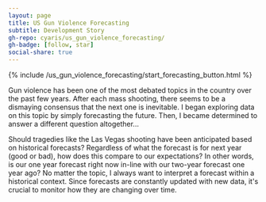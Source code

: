 ```yaml
---
layout: page
title: US Gun Violence Forecasting
subtitle: Development Story
gh-repo: cyaris/us_gun_violence_forecasting/
gh-badge: [follow, star]
social-share: true
---
```


{% include /us_gun_violence_forecasting/start_forecasting_button.html %}

Gun violence has been one of the most debated topics in the country over the past few years. After each mass shooting, there seems to be a dismaying consensus that the next one is inevitable. I began exploring data on this topic by simply forecasting the future. Then, I became determined to answer a different question altogether...

Should tragedies like the Las Vegas shooting have been anticipated based on historical forecasts? Regardless of what the forecast is for next year (good or bad), how does this compare to our expectations? In other words, is our one year forecast right now in-line with our two-year forecast one year ago? No matter the topic, I always want to interpret a forecast within a historical context. Since forecasts are constantly updated with new data, it's crucial to monitor how they are changing over time.
